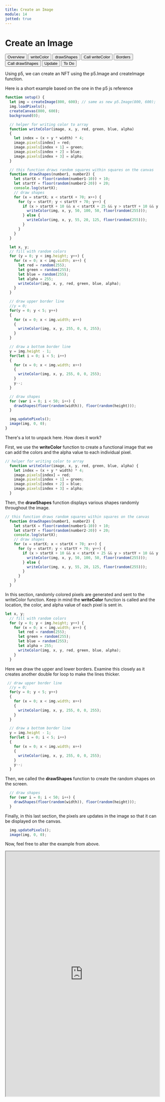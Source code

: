 ```yaml
---
title: Create an Image
module: 14
jotted: true
---
```


# Create an Image

<div class="tab">
  <button class="tablinks active" onclick="openTab(event, 'Overview')">Overview</button>
  <button class="tablinks" onclick="openTab(event, 'createcolor')">writeColor</button>
  <button class="tablinks" onclick="openTab(event, 'drawshapes')">drawShapes</button>
  <button class="tablinks" onclick="openTab(event, 'callcreatecolor')">Call writeColor</button>
  <button class="tablinks" onclick="openTab(event, 'borders')">Borders</button>
  <button class="tablinks" onclick="openTab(event, 'calldrawshapes')">Call drawShapes</button>
  <button class="tablinks" onclick="openTab(event, 'update')">Update</button>
  <button class="tablinks" onclick="openTab(event, 'todo')">To Do</button>
</div>

<div id="Overview" class="tabcontent" style="display:block">
<div class="tabhtml" markdown="1">

Using p5, we can create an NFT using the p5.Image and createImage function.

Here is a short example based on the one in the p5 js reference


```js
function setup() {
  let img = createImage(800, 600); // same as new p5.Image(800, 600);
  img.loadPixels();
  createCanvas(800, 600);
  background(0);

  // helper for writing color to array
  function writeColor(image, x, y, red, green, blue, alpha) 
  {
    let index = (x + y * width) * 4;
    image.pixels[index] = red;
    image.pixels[index + 1] = green;
    image.pixels[index + 2] = blue;
    image.pixels[index + 3] = alpha;
  }

  // this function draws random squares within squares on the canvas
  function drawShapes(number1, number2) {
    let startX = floor(random(number1-10)) + 10;
    let startY = floor(random(number2-20)) + 20;
    console.log(startX);
    // draw shapes
    for (x = startX; x < startX + 70; x++) {
      for (y = startY; y < startY + 70; y++) {
        if (x > startX + 10 && x < startX + 25 && y > startY + 10 && y < startY + 25) {
          writeColor(img, x, y, 50, 100, 50, floor(random(255)));
        } else {
          writeColor(img, x, y, 55, 20, 125, floor(random(255)));
        }
      }
    }
  }

  let x, y;
  // fill with random colors
  for (y = 0; y < img.height; y++) {
    for (x = 0; x < img.width; x++) {
      let red = random(255);
      let green = random(255);
      let blue = random(255);
      let alpha = 255;
      writeColor(img, x, y, red, green, blue, alpha);
    }
  }

  // draw upper border line
  //y = 0;
  for(y = 0; y < 5; y++)
  {
    for (x = 0; x < img.width; x++) 
    {
      writeColor(img, x, y, 255, 0, 0, 255);
    }
  }

  // draw a bottom border line
  y = img.height - 1;
  for(let i = 0; i < 5; i++)
  {
    for (x = 0; x < img.width; x++) 
    {
      writeColor(img, x, y, 255, 0, 0, 255);
    }
    y--;
  }

  // draw shapes
  for (var i = 0; i < 50; i++) {
    drawShapes(floor(random(width)), floor(random(height)));
  }

  img.updatePixels();
  image(img, 0, 0);
}
```

There's a lot to unpack here.  How does it work?

</div>
</div>
<div id="createcolor" class="tabcontent">
<div class="tabhtml" markdown="1">


First, we use the **writeColor** function to create a functional image that we can add the colors and the alpha value to each individual pixel.

```js
// helper for writing color to array
  function writeColor(image, x, y, red, green, blue, alpha) {
    let index = (x + y * width) * 4;
    image.pixels[index] = red;
    image.pixels[index + 1] = green;
    image.pixels[index + 2] = blue;
    image.pixels[index + 3] = alpha;
  }
```

</div>
</div>
<div id="drawshapes" class="tabcontent">
<div class="tabhtml" markdown="1">

Then, the **drawShapes** function displays various shapes randomly throughout the image.

```js
// this function draws random squares within squares on the canvas
  function drawShapes(number1, number2) {
    let startX = floor(random(number1-10)) + 10;
    let startY = floor(random(number2-20)) + 20;
    console.log(startX);
    // draw shapes
    for (x = startX; x < startX + 70; x++) {
      for (y = startY; y < startY + 70; y++) {
        if (x > startX + 10 && x < startX + 25 && y > startY + 10 && y < startY + 25) {
          writeColor(img, x, y, 50, 100, 50, floor(random(255)));
        } else {
          writeColor(img, x, y, 55, 20, 125, floor(random(255)));
        }
      }
    }
  }
```

</div>
</div>
<div id="callcreatecolor" class="tabcontent">
<div class="tabhtml" markdown="1">

In this section, randomly colored pixels are generated and sent to the writeColor function. Keep in mind the **writeColor** function is called and the location, the color, and alpha value of each pixel is sent in.

```js
let x, y;
  // fill with random colors
  for (y = 0; y < img.height; y++) {
    for (x = 0; x < img.width; x++) {
      let red = random(255);
      let green = random(255);
      let blue = random(255);
      let alpha = 255;
      writeColor(img, x, y, red, green, blue, alpha);
    }
  }
```

</div>
</div>
<div id="borders" class="tabcontent">
<div class="tabhtml" markdown="1">

Here we draw the upper and lower borders.  Examine this closely as it creates another double for loop to make the lines thicker.

```js
 // draw upper border line
  //y = 0;
  for(y = 0; y < 5; y++)
  {
    for (x = 0; x < img.width; x++) 
    {
      writeColor(img, x, y, 255, 0, 0, 255);
    }
  }

  // draw a bottom border line
  y = img.height - 1;
  for(let i = 0; i < 5; i++)
  {
    for (x = 0; x < img.width; x++) 
    {
      writeColor(img, x, y, 255, 0, 0, 255);
    }
    y--;
  }
```

</div>
</div>
<div id="calldrawshapes" class="tabcontent">
<div class="tabhtml" markdown="1">

Then, we called the **drawShapes** function to create the random shapes on the screen.

```js
  // draw shapes
  for (var i = 0; i < 50; i++) {
    drawShapes(floor(random(width)), floor(random(height)));
  }
```

</div>
</div>
<div id="update" class="tabcontent">
<div class="tabhtml" markdown="1">

Finally, in this last section, the pixels are updates in the image so that it can be displayed on the canvas.

```js
  img.updatePixels();
  image(img, 0, 0);
```

</div>
</div>
<div id="todo" class="tabcontent">
<div class="tabhtml" markdown="1">

Now, feel free to alter the example from above.

<iframe src="https://editor.p5js.org/" width="100%" height="800px"></iframe>

</div>
</div>
